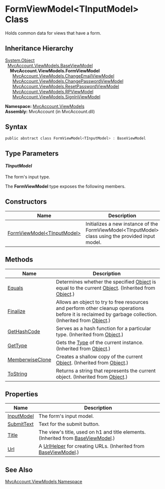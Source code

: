FormViewModel&lt;TInputModel> Class
===================================
Holds common data for views that have a form.


Inheritance Hierarchy
---------------------
[System.Object][1]  
  [MvcAccount.ViewModels.BaseViewModel][2]  
    **MvcAccount.ViewModels.FormViewModel<TInputModel>**  
      [MvcAccount.ViewModels.ChangeEmailViewModel][3]  
      [MvcAccount.ViewModels.ChangePasswordViewModel][4]  
      [MvcAccount.ViewModels.ResetPasswordViewModel][5]  
      [MvcAccount.ViewModels.RPViewModel][6]  
      [MvcAccount.ViewModels.SignInViewModel][7]  

**Namespace:** [MvcAccount.ViewModels][8]  
**Assembly:** MvcAccount (in MvcAccount.dll)

Syntax
------

```csharp
public abstract class FormViewModel<TInputModel> : BaseViewModel
```


Type Parameters
---------------

#### *TInputModel*
The form's input type.

The **FormViewModel<TInputModel>** type exposes the following members.


Constructors
------------

Name                               | Description                                                                                           
---------------------------------- | ----------------------------------------------------------------------------------------------------- 
[FormViewModel&lt;TInputModel>][9] | Initializes a new instance of the FormViewModel&lt;TInputModel> class using the provided input model. 


Methods
-------

Name                  | Description                                                                                                                                                
--------------------- | ---------------------------------------------------------------------------------------------------------------------------------------------------------- 
[Equals][10]          | Determines whether the specified [Object][1] is equal to the current [Object][1]. (Inherited from [Object][1].)                                            
[Finalize][11]        | Allows an object to try to free resources and perform other cleanup operations before it is reclaimed by garbage collection. (Inherited from [Object][1].) 
[GetHashCode][12]     | Serves as a hash function for a particular type. (Inherited from [Object][1].)                                                                             
[GetType][13]         | Gets the [Type][14] of the current instance. (Inherited from [Object][1].)                                                                                 
[MemberwiseClone][15] | Creates a shallow copy of the current [Object][1]. (Inherited from [Object][1].)                                                                           
[ToString][16]        | Returns a string that represents the current object. (Inherited from [Object][1].)                                                                         


Properties
----------

Name             | Description                                                                           
---------------- | ------------------------------------------------------------------------------------- 
[InputModel][17] | The form's input model.                                                               
[SubmitText][18] | Text for the submit button.                                                           
[Title][19]      | The view's title, used on h1 and title elements. (Inherited from [BaseViewModel][2].) 
[Url][20]        | A [UrlHelper][21] for creating URLs. (Inherited from [BaseViewModel][2].)             


See Also
--------
[MvcAccount.ViewModels Namespace][8]  

[1]: http://msdn.microsoft.com/en-us/library/e5kfa45b
[2]: ../BaseViewModel/README.md
[3]: ../ChangeEmailViewModel/README.md
[4]: ../ChangePasswordViewModel/README.md
[5]: ../ResetPasswordViewModel/README.md
[6]: ../RPViewModel/README.md
[7]: ../SignInViewModel/README.md
[8]: ../README.md
[9]: _ctor.md
[10]: http://msdn.microsoft.com/en-us/library/bsc2ak47
[11]: http://msdn.microsoft.com/en-us/library/4k87zsw7
[12]: http://msdn.microsoft.com/en-us/library/zdee4b3y
[13]: http://msdn.microsoft.com/en-us/library/dfwy45w9
[14]: http://msdn.microsoft.com/en-us/library/42892f65
[15]: http://msdn.microsoft.com/en-us/library/57ctke0a
[16]: http://msdn.microsoft.com/en-us/library/7bxwbwt2
[17]: InputModel.md
[18]: SubmitText.md
[19]: ../BaseViewModel/Title.md
[20]: ../BaseViewModel/Url.md
[21]: http://msdn.microsoft.com/en-us/library/dd492578
